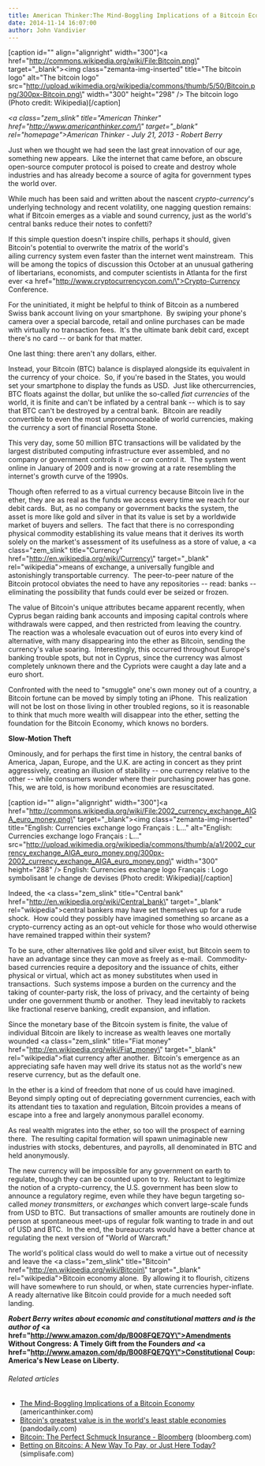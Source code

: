 ```yaml
---
title: American Thinker:The Mind-Boggling Implications of a Bitcoin Economy
date: 2014-11-14 16:07:00
author: John Vandivier
---
```




[caption id=\"\" align=\"alignright\" width=\"300\"]<a href=\"http://commons.wikipedia.org/wiki/File:Bitcoin.png\" target=\"_blank\"><img class=\"zemanta-img-inserted\" title=\"The bitcoin logo\" alt=\"The bitcoin logo\" src=\"http://upload.wikimedia.org/wikipedia/commons/thumb/5/50/Bitcoin.png/300px-Bitcoin.png\" width=\"300\" height=\"298\" /></a> The bitcoin logo (Photo credit: Wikipedia)[/caption]

<em><a class=\"zem_slink\" title=\"American Thinker\" href=\"http://www.americanthinker.com/\" target=\"_blank\" rel=\"homepage\">American Thinker</a> - July 21, 2013 - Robert Berry</em>

Just when we thought we had seen the last great innovation of our age, something new appears.  Like the internet that came before, an obscure open-source computer protocol is poised to create and destroy whole industries and has already become a source of agita for government types the world over.

While much has been said and written about the nascent <em>crypto-currency</em>'s underlying technology and recent volatility, one nagging question remains: what if Bitcoin emerges as a viable and sound currency, just as the world's central banks reduce their notes to confetti?

If this simple question doesn't inspire chills, perhaps it should, given Bitcoin's potential to overwrite the matrix of the world's ailing currency system even faster than the internet went mainstream.  This will be among the topics of discussion this October at an unusual gathering of libertarians, economists, and computer scientists in Atlanta for the first ever <a href=\"http://www.cryptocurrencycon.com/\">Crypto-Currency Conference</a>.

For the uninitiated, it might be helpful to think of Bitcoin as a numbered Swiss bank account living on your smartphone.  By swiping your phone's camera over a special barcode, retail and online purchases can be made with virtually no transaction fees.  It's the ultimate bank debit card, except there's no card -- or bank for that matter.

One last thing: there aren't any dollars, either.

Instead, your Bitcoin (BTC) balance is displayed alongside its equivalent in the currency of your choice.  So, if you're based in the States, you would set your smartphone to display the funds as USD.  Just like othercurrencies, BTC floats against the dollar, but unlike the so-called <em>fiat currencies</em> of the world, it is finite and can't be inflated by a central bank -- which is to say that BTC can't be destroyed by a central bank.  Bitcoin are readily convertible to even the most unpronounceable of world currencies, making the currency a sort of financial Rosetta Stone.

This very day, some 50 million BTC transactions will be validated by the largest distributed computing infrastructure ever assembled, and no company or government controls it -- or <em>can</em> control it.  The system went online in January of 2009 and is now growing at a rate resembling the internet's growth curve of the 1990s.

Though often referred to as a virtual currency because Bitcoin live in the ether, they are as real as the funds we access every time we reach for our debit cards.  But, as no company or government backs the system, the asset is more like gold and silver in that its value is set by a worldwide market of buyers and sellers.  The fact that there is no corresponding physical commodity establishing its value means that it derives its worth solely on the market's assessment of its usefulness as a store of value, a <a class=\"zem_slink\" title=\"Currency\" href=\"http://en.wikipedia.org/wiki/Currency\" target=\"_blank\" rel=\"wikipedia\">means of exchange</a>, a universally fungible and astonishingly transportable currency.  The peer-to-peer nature of the Bitcoin protocol obviates the need to have any repositories -- read: banks -- eliminating the possibility that funds could ever be seized or frozen.

The value of Bitcoin's unique attributes became apparent recently, when Cyprus began raiding bank accounts and imposing capital controls where withdrawals were capped, and then restricted from leaving the country.  The reaction was a wholesale evacuation out of euros into every kind of alternative, with many disappearing into the ether as Bitcoin, sending the currency's value soaring.  Interestingly, this occurred throughout Europe's banking trouble spots, but not in Cyprus, since the currency was almost completely unknown there and the Cypriots were caught a day late and a euro short.

Confronted with the need to \"smuggle\" one's own money out of a country, a Bitcoin fortune can be moved by simply toting an iPhone.  This realization will not be lost on those living in other troubled regions, so it is reasonable to think that much more wealth will disappear into the ether, setting the foundation for the Bitcoin Economy, which knows no borders.

<strong>Slow-Motion Theft</strong>

Ominously, and for perhaps the first time in history, the central banks of America, Japan, Europe, and the U.K. are acting in concert as they print aggressively, creating an illusion of stability -- one currency relative to the other -- while consumers wonder where their purchasing power has gone.  This, we are told, is how moribund economies are resuscitated.

[caption id=\"\" align=\"alignright\" width=\"300\"]<a href=\"http://commons.wikipedia.org/wiki/File:2002_currency_exchange_AIGA_euro_money.png\" target=\"_blank\"><img class=\"zemanta-img-inserted\" title=\"English: Currencies exchange logo Français : L...\" alt=\"English: Currencies exchange logo Français : L...\" src=\"http://upload.wikimedia.org/wikipedia/commons/thumb/a/a1/2002_currency_exchange_AIGA_euro_money.png/300px-2002_currency_exchange_AIGA_euro_money.png\" width=\"300\" height=\"288\" /></a> English: Currencies exchange logo Français : Logo symbolisant le change de devises (Photo credit: Wikipedia)[/caption]

Indeed, the <a class=\"zem_slink\" title=\"Central bank\" href=\"http://en.wikipedia.org/wiki/Central_bank\" target=\"_blank\" rel=\"wikipedia\">central bankers</a> may have set themselves up for a rude shock.  How could they possibly have imagined something so arcane as a crypto-currency acting as an opt-out vehicle for those who would otherwise have remained trapped within their system?

To be sure, other alternatives like gold and silver exist, but Bitcoin seem to have an advantage since they can move as freely as e-mail.  Commodity-based currencies require a depository and the issuance of chits, either physical or virtual, which act as money substitutes when used in transactions.  Such systems impose a burden on the currency and the taking of counter-party risk, the loss of privacy, and the certainty of being under one government thumb or another.  They lead inevitably to rackets like fractional reserve banking, credit expansion, and inflation.

Since the monetary base of the Bitcoin system is finite, the value of individual Bitcoin are likely to increase as wealth leaves one mortally wounded <a class=\"zem_slink\" title=\"Fiat money\" href=\"http://en.wikipedia.org/wiki/Fiat_money\" target=\"_blank\" rel=\"wikipedia\">fiat currency</a> after another.  Bitcoin's emergence as an appreciating safe haven may well drive its status not as the world's new reserve currency, but as the default one.

In the ether is a kind of freedom that none of us could have imagined.  Beyond simply opting out of depreciating government currencies, each with its attendant ties to taxation and regulation, Bitcoin provides a means of escape into a free and largely anonymous parallel economy.

As real wealth migrates into the ether, so too will the prospect of earning there.  The resulting capital formation will spawn unimaginable new industries with stocks, debentures, and payrolls, all denominated in BTC and held anonymously.

The new currency will be impossible for any government on earth to regulate, though they can be counted upon to try.  Reluctant to legitimize the notion of a crypto-currency, the U.S. government has been slow to announce a regulatory regime, even while they have begun targeting so-called <em>money transmitters</em>, or <em>exchanges</em> which convert large-scale funds from USD to BTC.  But transactions of smaller amounts are routinely done in person at spontaneous meet-ups of regular folk wanting to trade in and out of USD and BTC.  In the end, the bureaucrats would have a better chance at regulating the next version of \"World of Warcraft.\"

The world's political class would do well to make a virtue out of necessity and leave the <a class=\"zem_slink\" title=\"Bitcoin\" href=\"http://en.wikipedia.org/wiki/Bitcoin\" target=\"_blank\" rel=\"wikipedia\">Bitcoin economy</a> alone.  By allowing it to flourish, citizens will have somewhere to run should, or when, state currencies hyper-inflate.  A ready alternative like Bitcoin could provide for a much needed soft landing.

<strong><em>Robert Berry writes about economic and constitutional matters and is the author of </em><a href=\"http://www.amazon.com/dp/B008FQE7QY\">Amendments Without Congress: A Timely Gift from the Founders</a><em> and </em><a href=\"http://www.amazon.com/dp/B008FQE7QY\">Constitutional Coup: America's New Lease on Liberty</a><em>.</em></strong>
<h6 class=\"zemanta-related-title\" style=\"font-size:1em;\">Related articles</h6>
<ul class=\"zemanta-article-ul\">
	<li class=\"zemanta-article-ul-li\"><a href=\"http://www.americanthinker.com/2013/07/the_mind-boggling_implications_of_a_bitcoin_economy.html\" target=\"_blank\">The Mind-Boggling Implications of a Bitcoin Economy</a> (americanthinker.com)</li>
	<li class=\"zemanta-article-ul-li\"><a href=\"http://pandodaily.com/2013/07/12/bitcoins-greatest-value-is-in-the-worlds-least-stable-economies/\" target=\"_blank\">Bitcoin's greatest value is in the world's least stable economies</a> (pandodaily.com)</li>
	<li class=\"zemanta-article-ul-li\"><a href=\"http://www.bloomberg.com/news/2013-05-30/bitcoin-the-perfect-schmuck-insurance.html\" target=\"_blank\">Bitcoin: The Perfect Schmuck Insurance - Bloomberg</a> (bloomberg.com)</li>
	<li class=\"zemanta-article-ul-li\"><a href=\"http://simplisafe.com/blog/betting-on-bitcoins\" target=\"_blank\">Betting on Bitcoins: A New Way To Pay, or Just Here Today?</a> (simplisafe.com)</li>
</ul>